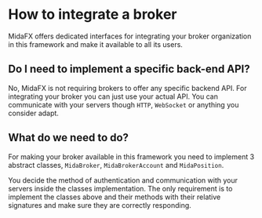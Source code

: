# How to integrate a broker
MidaFX offers dedicated interfaces for integrating your broker organization in this framework
and make it available to all its users.

## Do I need to implement a specific back-end API?
No, MidaFX is not requiring brokers to offer any specific backend API.
For integrating your broker you can just use your actual API. You can communicate
with your servers though `HTTP`, `WebSocket` or anything you consider adapt.

## What do we need to do?
For making your broker available in this framework you need to implement 3 abstract classes,
`MidaBroker`, `MidaBrokerAccount` and `MidaPosition`.

You decide the method of authentication and communication with your servers inside the classes implementation.
The only requirement is to implement the classes above and their methods with their relative signatures
and make sure they are correctly responding.

